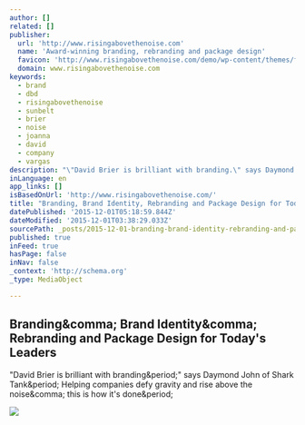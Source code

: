 ```yaml
---
author: []
related: []
publisher:
  url: 'http://www.risingabovethenoise.com'
  name: 'Award-winning branding, rebranding and package design'
  favicon: 'http://www.risingabovethenoise.com/demo/wp-content/themes/foodiepro/images/favicon.ico'
  domain: www.risingabovethenoise.com
keywords:
  - brand
  - dbd
  - risingabovethenoise
  - sunbelt
  - brier
  - noise
  - joanna
  - david
  - company
  - vargas
description: "\"David Brier is brilliant with branding.\" says Daymond John of Shark Tank. Helping companies defy gravity and rise above the noise, this is how it's done."
inLanguage: en
app_links: []
isBasedOnUrl: 'http://www.risingabovethenoise.com/'
title: "Branding, Brand Identity, Rebranding and Package Design for Today's Leaders"
datePublished: '2015-12-01T05:18:59.844Z'
dateModified: '2015-12-01T03:38:29.033Z'
sourcePath: _posts/2015-12-01-branding-brand-identity-rebranding-and-package-design-for.md
published: true
inFeed: true
hasPage: false
inNav: false
_context: 'http://schema.org'
_type: MediaObject

---
```

<article style=""><h1>Branding&amp;comma; Brand Identity&amp;comma; Rebranding and Package Design for Today's Leaders</h1><p>"David Brier is brilliant with branding&amp;period;" says Daymond John of Shark Tank&amp;period; Helping companies defy gravity and rise above the noise&amp;comma; this is how it's done&amp;period;</p><img src="http://www.risingabovethenoise.com/demo/wp-content/uploads/2015/06/DBD-logo-800-4.png" /></article>